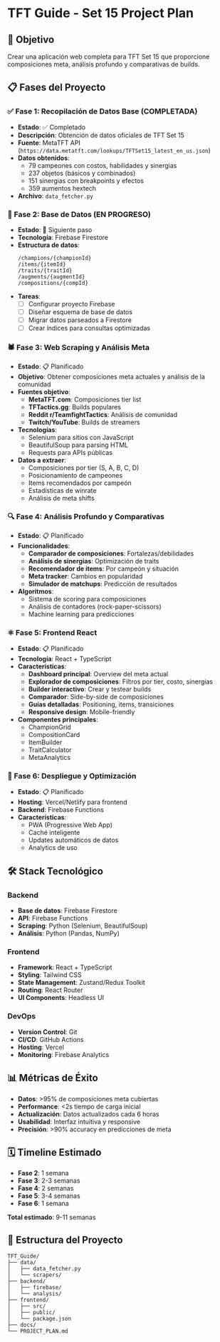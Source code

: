 # TFT Guide - Set 15 Project Plan

## 🎯 Objetivo
Crear una aplicación web completa para TFT Set 15 que proporcione composiciones meta, análisis profundo y comparativas de builds.

## 📋 Fases del Proyecto

### ✅ Fase 1: Recopilación de Datos Base (COMPLETADA)
- **Estado**: ✅ Completado
- **Descripción**: Obtención de datos oficiales de TFT Set 15
- **Fuente**: MetaTFT API (`https://data.metatft.com/lookups/TFTSet15_latest_en_us.json`)
- **Datos obtenidos**:
  - 79 campeones con costos, habilidades y sinergias
  - 237 objetos (básicos y combinados)
  - 151 sinergias con breakpoints y efectos
  - 359 aumentos hextech
- **Archivo**: `data_fetcher.py`

### 🔄 Fase 2: Base de Datos (EN PROGRESO)
- **Estado**: 🔄 Siguiente paso
- **Tecnología**: Firebase Firestore
- **Estructura de datos**:
  ```
  /champions/{championId}
  /items/{itemId}
  /traits/{traitId}
  /augments/{augmentId}
  /compositions/{compId}
  ```
- **Tareas**:
  - [ ] Configurar proyecto Firebase
  - [ ] Diseñar esquema de base de datos
  - [ ] Migrar datos parseados a Firestore
  - [ ] Crear índices para consultas optimizadas

### 🕷️ Fase 3: Web Scraping y Análisis Meta
- **Estado**: 📋 Planificado
- **Objetivo**: Obtener composiciones meta actuales y análisis de la comunidad
- **Fuentes objetivo**:
  - **MetaTFT.com**: Composiciones tier list
  - **TFTactics.gg**: Builds populares
  - **Reddit r/TeamfightTactics**: Análisis de comunidad
  - **Twitch/YouTube**: Builds de streamers
- **Tecnologías**:
  - Selenium para sitios con JavaScript
  - BeautifulSoup para parsing HTML
  - Requests para APIs públicas
- **Datos a extraer**:
  - Composiciones por tier (S, A, B, C, D)
  - Posicionamiento de campeones
  - Items recomendados por campeón
  - Estadísticas de winrate
  - Análisis de meta shifts

### 🔍 Fase 4: Análisis Profundo y Comparativas
- **Estado**: 📋 Planificado
- **Funcionalidades**:
  - **Comparador de composiciones**: Fortalezas/debilidades
  - **Análisis de sinergias**: Optimización de traits
  - **Recomendador de items**: Por campeón y situación
  - **Meta tracker**: Cambios en popularidad
  - **Simulador de matchups**: Predicción de resultados
- **Algoritmos**:
  - Sistema de scoring para composiciones
  - Análisis de contadores (rock-paper-scissors)
  - Machine learning para predicciones

### ⚛️ Fase 5: Frontend React
- **Estado**: 📋 Planificado
- **Tecnología**: React + TypeScript
- **Características**:
  - **Dashboard principal**: Overview del meta actual
  - **Explorador de composiciones**: Filtros por tier, costo, sinergias
  - **Builder interactivo**: Crear y testear builds
  - **Comparador**: Side-by-side de composiciones
  - **Guías detalladas**: Positioning, items, transiciones
  - **Responsive design**: Mobile-friendly
- **Componentes principales**:
  - ChampionGrid
  - CompositionCard
  - ItemBuilder
  - TraitCalculator
  - MetaAnalytics

### 🚀 Fase 6: Despliegue y Optimización
- **Estado**: 📋 Planificado
- **Hosting**: Vercel/Netlify para frontend
- **Backend**: Firebase Functions
- **Características**:
  - PWA (Progressive Web App)
  - Caché inteligente
  - Updates automáticos de datos
  - Analytics de uso

## 🛠️ Stack Tecnológico

### Backend
- **Base de datos**: Firebase Firestore
- **API**: Firebase Functions
- **Scraping**: Python (Selenium, BeautifulSoup)
- **Análisis**: Python (Pandas, NumPy)

### Frontend
- **Framework**: React + TypeScript
- **Styling**: Tailwind CSS
- **State Management**: Zustand/Redux Toolkit
- **Routing**: React Router
- **UI Components**: Headless UI

### DevOps
- **Version Control**: Git
- **CI/CD**: GitHub Actions
- **Hosting**: Vercel
- **Monitoring**: Firebase Analytics

## 📊 Métricas de Éxito
- **Datos**: >95% de composiciones meta cubiertas
- **Performance**: <2s tiempo de carga inicial
- **Actualización**: Datos actualizados cada 6 horas
- **Usabilidad**: Interfaz intuitiva y responsive
- **Precisión**: >90% accuracy en predicciones de meta

## 🗓️ Timeline Estimado
- **Fase 2**: 1 semana
- **Fase 3**: 2-3 semanas
- **Fase 4**: 2 semanas
- **Fase 5**: 3-4 semanas
- **Fase 6**: 1 semana

**Total estimado**: 9-11 semanas

## 📁 Estructura del Proyecto
```
TFT_Guide/
├── data/
│   ├── data_fetcher.py
│   └── scrapers/
├── backend/
│   ├── firebase/
│   └── analysis/
├── frontend/
│   ├── src/
│   ├── public/
│   └── package.json
├── docs/
└── PROJECT_PLAN.md
```